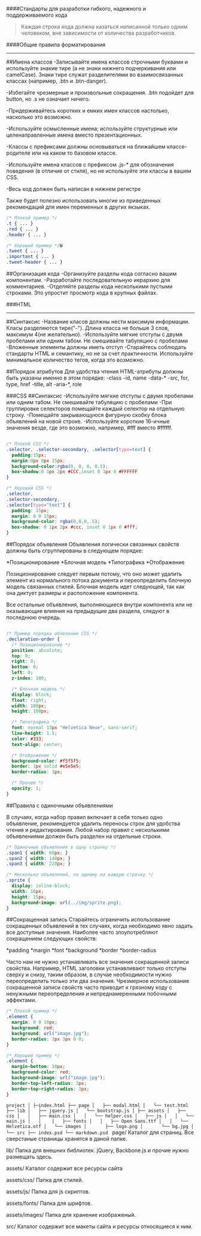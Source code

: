 ####Стандарты для разработки гибкого, надежного и поддерживаемого кода

>Каждая строка кода должна казаться написанной только одним человеком, вне зависимости от количества разработчиков.

####Общие правила форматирования
***
##Имена классов
-Записывайте имена классов строчными буквами и используйте знакие тире (а не знаки нижнего подчеркивания или camelCase). Знаки тире служат разделителями во взаимосвязанных классах (например, .btn и .btn-danger).

-Избегайте чрезмерные и произвольные сокращения. .btn подойдет для button, но .s не означает ничего.

-Придерживайтесь коротких и емких имен классов настолько, насколько это возможно.

-Используйте осмысленные имена; используйте структурные или целенаправленные имена вместо презентационных.

-Классы с префиксами должны основываться на ближайшем классе-родителе или на каком то базовом классе.

-Используйте имена классов с префиксом .js-* для обозначения поведения (в отличие от стиля), но не используйте эти классы в вашем CSS.

-Весь код должен быть написан в нижнем регистре

Также будет полезно использовать многие из приведенных рекомендаций для имен переменных в других якзыках.

```CSS
/* Плохой пример */
.t { ... }
.red { ... }
.header { ... }

/* Хороший пример */Ы
.tweet { ... }
.important { ... }
.tweet-header { ... }
```

##Организация кода
-Организуйте разделы кода согласно вашим компонентам.
-Разработайте последовательную иерархию для комментариев.
-Отделяйте разделы кода несколькими пустыми строками. Это упростит просмотр кода в крупных файлах.

###HTML
***
##Синтаксис
-Название класов должны нести максимум информации. Класы разделяются тире("-"). Длина класса не больше 3 слов, максимум 4(не желательно).
-Используйте мягкие отступы с двумя пробелами или одним табом. Не смешивайте табуляцию с пробелами
-Вложенные элементы должны иметь отступ
-Старайтесь соблюдать стандарты HTML и семантику, но не за счет практичности. Используйте минимальное количество тегов, когда это возможно.

##Порядок атрибутов
Для удобства чтения HTML-атрибуты должны быть указаны именно в этом порядке:
-class
-id, name
-data-*
-src, for, type, href
-title, alt
-aria-*, role

###CSS
##Синтаксис
-Используйте мягкие отступы с двумя пробелами или одним табом. Не смешивайте табуляцию с пробелами
-При группировке селекторов помещайте каждый селектор на отдельную строку.
-Помещайте закрывающуюся фигурную скобку блока объявлений на новой строке.
-Используйте короткие 16-ичные значения везде, где это возможно, например, #fff вместо #ffffff.
```CSS

/* Плохой CSS */
.selector, .selector-secondary, .selector[type=text] {
  padding:15px;
  margin:0px 0px 15px;
  background-color:rgba(0, 0, 0, 0.5);
  box-shadow:0 1px 2px #CCC,inset 0 1px 0 #FFFFFF
}

/* Хороший CSS */
.selector,
.selector-secondary,
.selector[type="text"] {
  padding: 15px;
  margin: 0 0 15px;
  background-color: rgba(0,0,0,.5);
  box-shadow: 0 1px 2px #ccc, inset 0 1px 0 #fff;
}
```

##Порядок объявления
Объявления логически связанных свойств должны быть сгруппированы в следующем порядке:

*Позиционирование
*Блочная модель
*Типографика
*Отображение

Позиционирование следует первым потому, что оно может удалить элемент из нормального потока документа и переопределить блочную модель связанных стилей. Блочная модель идет следующей, так как она диктует размеры и расположение компонента.

Все остальные объявления, выполняющиеся внутри компонента или не оказывающие влияния на предыдущие два раздела, следуют в последнюю очередь.
```CSS

/* Пример порядка обявление CSS */
.declaration-order {
  /* Позиционирование */
  position: absolute;
  top: 0;
  right: 0;
  bottom: 0;
  left: 0;
  z-index: 100;

  /* Блочная модель */
  display: block;
  float: right;
  width: 100px;
  height: 100px;

  /* Типографика */
  font: normal 13px "Helvetica Neue", sans-serif;
  line-height: 1.5;
  color: #333;
  text-align: center;

  /* Отображение */
  background-color: #f5f5f5;
  border: 1px solid #e5e5e5;
  border-radius: 3px;

  /* Прочее */
  opacity: 1;
}
```
##Правила с одиночными объявлениями

В случаях, когда набор правил включает в себя только одно объявление, рекомендуется удалить переносы строк для удобства чтения и редактирования. Любой набор правил с несколькими объявлениями должен быть разделен на отдельные строки.
```CSS
/* Одиночные объявления в одну строчку */
.span1 { width: 60px; }
.span2 { width: 140px; }
.span3 { width: 220px; }

/* Несколько объявлений, по одному на каждую строчку */
.sprite {
  display: inline-block;
  width: 16px;
  height: 15px;
  background-image: url(../img/sprite.png);
}
```
##Сокращенная запись
Старайтесь ограничить использование сокращенных объявлений в тех случаях, когда необходимо явно задать все доступные значения. Наиболее часто злоупотребляют сокращением следующих свойств:

*padding
*margin
*font
*background
*border
*border-radius

Часто нам не нужно устанавливать все значения сокращенной записи свойства. Например, HTML заголовки устанавливают только отступы сверху и снизу, таким образом, в случае необходимости нужно переопределить только эти два значения. Чрезмерное использование сокращенной записи свойств часто приводит к грязному коду с ненужными переопределения и непреднамеренными побочными эффектами.

```CSS
/* Плохой пример */
.element {
  margin: 0 0 10px;
  background: red;
  background: url("image.jpg");
  border-radius: 3px 3px 0 0;
}

/* Хороший пример */
.element {
  margin-bottom: 10px;
  background-color: red;
  background-image: url("image.jpg");
  border-top-left-radius: 3px;
  border-top-right-radius: 3px;
}
```

`project
│
├─index.html
├── page
│   ├── modal.html
│   └── test.html
├── lib
│   ├── jquery.js
│   └── bootstrap.js
│
├── assets
│   ├── css
│   │	├── main.css
│   │	└── helper.css
│   ├── js
│   │	└── main.js
│   │	
│	├── fonts
│   │	├── Open Sans.ttf
│   │	└── Helvetica.otf
│	└── images
│   	├── logo.png
│   	└── bg.jpg
│
└── src
    ├── index.psd
    └── markdown.psd
`
page/
Каталог для страниц. Все сверстаные страницы хранятся в даной папке. 

lib/
Папка для внешних библиотек. jQuery, Backbone.js и прочие нужно размещать здесь. 

assets/
Каталог содержит все ресурсы сайта

assets/css/
Папка для стилей. 

assets/js/
Папка для js скриптов.

assets/fonts/
Папка для шрифтов.

assets/images/
Папка для хранение изображеный.

src/
Каталог содержит все макеты сайта и ресурсы относящиеся к ним.